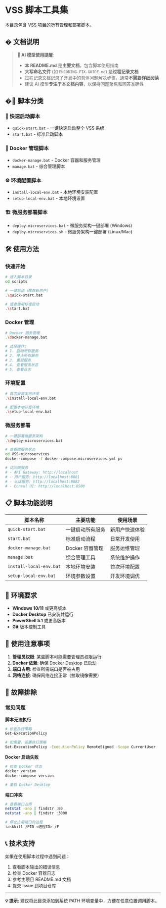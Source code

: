 # VSS 脚本工具集

本目录包含 VSS 项目的所有管理和部署脚本。

## � 文档说明

> **🤖 AI 模型使用提醒**:
> 
> - **本 README.md** 是**主要文档**，包含脚本使用指南
> - **大写命名文件** (如 `ENCODING-FIX-GUIDE.md`) 是**过程记录文档**
> - 过程记录文档记录了开发中的具体问题解决步骤，通常**不需要详细阅读**
> - 建议 AI 模型**专注于本文档内容**，以保持问题聚焦和回答准确性

## �📁 脚本分类

### 🚀 快速启动脚本
- `quick-start.bat` - 一键快速启动整个 VSS 系统
- `start.bat` - 标准启动脚本

### 🐳 Docker 管理脚本
- `docker-manage.bat` - Docker 容器和服务管理
- `manage.bat` - 综合管理脚本

### ⚙️ 环境配置脚本
- `install-local-env.bat` - 本地环境安装配置
- `setup-local-env.bat` - 本地环境设置

### 🏗️ 微服务部署脚本
- `deploy-microservices.bat` - 微服务架构一键部署 (Windows)
- `deploy-microservices.sh` - 微服务架构一键部署 (Linux/Mac)

## 🛠️ 使用方法

### 快速开始
```bash
# 进入脚本目录
cd scripts

# 一键启动（推荐新用户）
.\quick-start.bat

# 或者使用标准启动
.\start.bat
```

### Docker 管理
```bash
# Docker 服务管理
.\docker-manage.bat

# 选择操作:
# 1. 启动所有服务
# 2. 停止所有服务  
# 3. 重启服务
# 4. 查看服务状态
# 5. 查看日志
```

### 环境配置
```bash
# 首次安装本地环境
.\install-local-env.bat

# 配置本地开发环境
.\setup-local-env.bat
```

### 微服务部署
```bash
# 一键部署微服务架构
.\deploy-microservices.bat

# 查看微服务状态
cd VSS-microservices
docker-compose -f docker-compose.microservices.yml ps

# 访问微服务
# - API Gateway: http://localhost
# - 用户服务: http://localhost:8081  
# - 认证服务: http://localhost:8082
# - Consul UI: http://localhost:8500
```

## 📋 脚本功能说明

| 脚本名称 | 主要功能 | 使用场景 |
|---------|---------|---------|
| `quick-start.bat` | 一键启动所有服务 | 新用户快速体验 |
| `start.bat` | 标准启动流程 | 日常开发使用 |
| `docker-manage.bat` | Docker 容器管理 | 服务运维管理 |
| `manage.bat` | 综合管理工具 | 系统维护操作 |
| `install-local-env.bat` | 本地环境安装 | 首次环境配置 |
| `setup-local-env.bat` | 环境参数设置 | 开发环境调优 |

## 🔧 环境要求

- **Windows 10/11** 或更高版本
- **Docker Desktop** 已安装并运行
- **PowerShell 5.1** 或更高版本
- **Git** 版本控制工具

## 📝 使用注意事项

1. **管理员权限**: 某些脚本可能需要管理员权限运行
2. **Docker 依赖**: 确保 Docker Desktop 已启动
3. **端口占用**: 检查所需端口是否被占用
4. **网络连接**: 确保网络连接正常（拉取镜像需要）

## 🚨 故障排除

### 常见问题

**脚本无法执行**
```bash
# 检查执行策略
Get-ExecutionPolicy

# 如需要，设置执行策略
Set-ExecutionPolicy -ExecutionPolicy RemoteSigned -Scope CurrentUser
```

**Docker 启动失败**
```bash
# 检查 Docker 状态
docker version
docker-compose version

# 重启 Docker Desktop
```

**端口冲突**
```bash
# 查看端口占用
netstat -ano | findstr :80
netstat -ano | findstr :3000

# 停止占用端口的进程
taskkill /PID <进程ID> /F
```

## 📞 技术支持

如果在使用脚本过程中遇到问题：

1. 查看脚本输出的错误信息
2. 检查 Docker 容器日志
3. 参考主项目 README.md 文档
4. 提交 Issue 到项目仓库

---

**💡 提示**: 建议将此目录添加到系统 PATH 环境变量中，方便在任意位置调用脚本。
